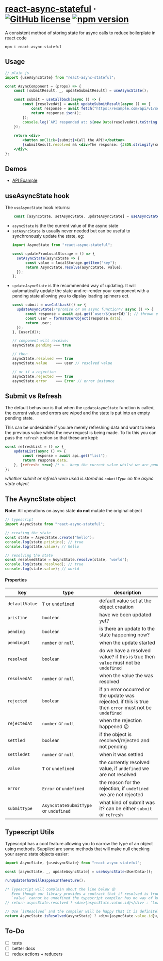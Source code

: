 # [react-async-stateful](https://github.com/Censkh/react-async-stateful/) &middot; [![GitHub license](https://img.shields.io/badge/license-MIT-blue.svg)](https://github.com/Censkh/react-async-stateful/blob/master/LICENSE) [![npm version](https://img.shields.io/npm/v/react-async-stateful.svg?style=flat)](https://www.npmjs.com/package/react-async-stateful)

A consistent method of storing state for async calls to reduce boilerplate in react code

``` npm i react-async-stateful ```

## Usage

```jsx harmony
// plain js
import {useAsyncState} from "react-async-stateful";

const AsyncComponent = (props) => {
    const [submitResult, _, updateSubmitResult] = useAsyncState();    

    const submit = useCallback(async () => {
        const {resolvedAt} = await updateSubmitResult(async () => {
            const response = await fetch("https://example.com/api/v1/squeal-loudly");
            return response.json();
        });
        console.log(`API responded at: ${new Date(resolvedAt).toString()}`)
    });
    
    return <div>
        <button onClick={submit}>Call the API!</button>
        {submitResult.resolved && <div>The response: {JSON.stringify(submitResult.value)}</div>}
    </div>;
};
```

## Demos

- [API Example](https://react-async-stateful.netlify.com/api)

## useAsyncState hook

The `useAsyncState` hook returns:

```jsx harmony
    const [asyncState, setAsyncState, updateAsyncState] = useAsyncState(defaultValue);
``` 

- `asyncState` is the the current value of the async state
- `setAsyncState` is usually never needed but can be useful to synchronously update the state, eg:
    ```jsx harmony
  import AsyncState from "react-async-stateful";

  const updateFromLocalStorage = () => {
      setAsyncState(asyncState => {
          const value = localStorage.getItem("key");
          return AsyncState.resolve(asyncState, value);
      });
  };
    ```
- `updateAsyncState` is the recommended way of updating. It will automatically update the state and re-render your component with a pending state allowing you to dipslay loading spinners ect.
    ```jsx harmony
  const submit = useCallback(() => {
      updateAsyncState(/*promise or an async function*/ async () => {
          const response = await api.get(`user/${userId}`); // thrown errors are automatically handled
          const user = formatUserObject(response.data);
          return user;
      });
  }, [userId]);
  
  // component will receive:
  asyncState.pending === true
  
  // then
  asyncState.resolved === true
  asyncState.value    === user // resolved value
  
  // or if a rejection
  asyncState.rejected === true
  asyncState.error    === Error // error instance
    ```

## Submit vs Refresh

The default behaviour is that when the `updateAsyncState` function is called, the current value and errors are wiped and the state is put into an empty pending state.

This can be undesirable if you are merely refreshing data and want to keep the previous value whilst the new request is being made. To fix this you can pass the `refresh` option so that these are kept:

```jsx harmony
const refreshList = () => {
    updateList(async () => {
        const response = await api.get("list");
        return response.data;
    }, {refresh: true} /* <-- keep the current value whilst we are pending */);
};
```

_whether submit or refresh were used is stored as `submitType` on the async state object_

## The AsyncState object

**Note:** All operations on async state **do not** mutate the original object

```typescript jsx
// typescript
import AsyncState from "react-async-stateful";

// creating the state
const state = AsyncState.create("hello");
console.log(state.pristine); // true
console.log(state.value); // hello

// resolving the state
const resolvedState = AsyncState.resolve(state, "world");
console.log(state.resolved); // true
console.log(state.value); // world

```

#### Properties

| key            | type                                  | description
| ---            | ---                                   | --- 
| `defaultValue` | `T` or `undefined`                    | default value set at the object creation    
| `pristine`     | `boolean`                             | have we been updated yet?
| `pending`      | `boolean`                             | is there an update to the state happening now?
| `pendingAt`    | `number` or `null`                    | when the update started
| `resolved`     | `boolean`                             | do we have a resolved value? if this is true then `value` must not be `undefined`
| `resolvedAt`   | `number` or `null`                    | when the value the was resolved    
| `rejected`     | `boolean`                             | if an error occurred or the update was rejected. if this is true then `error` must not be `undefined`
| `rejectedAt`   | `number` or `null`                    | when the rejection happened 😢
| `settled`      | `boolean`                             | if the object is resolved/rejected and not pending
| `settledAt`    | `number` or `null`                    | when it was settled
| `value`        | `T` or `undefined`                    | the currently resolved value, if `undefined` we are not resolved    
| `error`        | `Error` or `undefined`                | the reason for the rejection, if `undefined` we are not rejected        
| `submitType`   | `AsyncStateSubmitType` or `undefined` | what kind of submit was it? can be either `submit` or `refresh`                        

## Typescript Utils

Typescript has a cool feature allowing you to narrow the type of an object using methods. Supplied are some methods that will make null checking your async state objects easier:

```typescript jsx
import AsyncState, {useAsyncState} from "react-async-stateful";

const [asyncState, _, updateAsyncState] = useAsyncState<UserData>();

runUpdateThatWillHappenInTheFuture();

/* Typescript will complain about the line below 😫 
   Even though our library provides a contract that if resolved is true
   `value` cannot be undefined the typescript compiler has no way of knowing this! */
// return asyncState.resolved ? <div>{asyncState.value.id}</div> : "Loading";

// Use `isResolved` and the compiler will be happy that it is definitely present:
return AsyncState.isResolved(asyncState) ? <div>{asyncState.value.id}</div> : "Loading";
```

## To-Do

- [ ] tests
- [ ] better docs
- [ ] redux actions + reducers
